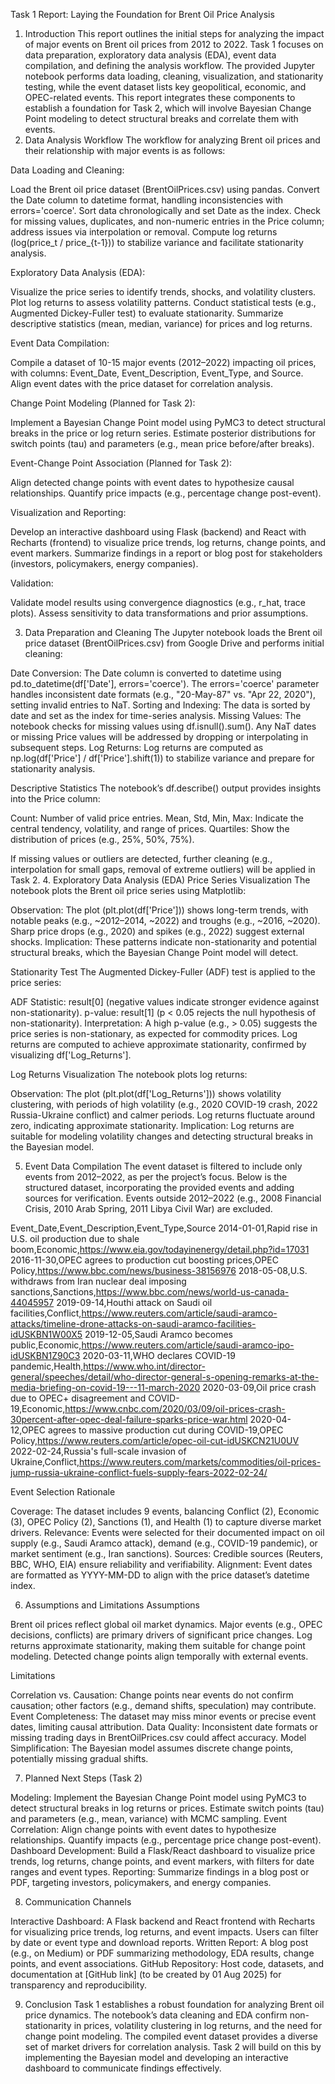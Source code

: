 Task 1 Report: Laying the Foundation for Brent Oil Price Analysis
1. Introduction
This report outlines the initial steps for analyzing the impact of major events on Brent oil prices from 2012 to 2022. Task 1 focuses on data preparation, exploratory data analysis (EDA), event data compilation, and defining the analysis workflow. The provided Jupyter notebook performs data loading, cleaning, visualization, and stationarity testing, while the event dataset lists key geopolitical, economic, and OPEC-related events. This report integrates these components to establish a foundation for Task 2, which will involve Bayesian Change Point modeling to detect structural breaks and correlate them with events.
2. Data Analysis Workflow
The workflow for analyzing Brent oil prices and their relationship with major events is as follows:

Data Loading and Cleaning:

Load the Brent oil price dataset (BrentOilPrices.csv) using pandas.
Convert the Date column to datetime format, handling inconsistencies with errors='coerce'.
Sort data chronologically and set Date as the index.
Check for missing values, duplicates, and non-numeric entries in the Price column; address issues via interpolation or removal.
Compute log returns (log(price_t / price_{t-1})) to stabilize variance and facilitate stationarity analysis.


Exploratory Data Analysis (EDA):

Visualize the price series to identify trends, shocks, and volatility clusters.
Plot log returns to assess volatility patterns.
Conduct statistical tests (e.g., Augmented Dickey-Fuller test) to evaluate stationarity.
Summarize descriptive statistics (mean, median, variance) for prices and log returns.


Event Data Compilation:

Compile a dataset of 10-15 major events (2012–2022) impacting oil prices, with columns: Event_Date, Event_Description, Event_Type, and Source.
Align event dates with the price dataset for correlation analysis.


Change Point Modeling (Planned for Task 2):

Implement a Bayesian Change Point model using PyMC3 to detect structural breaks in the price or log return series.
Estimate posterior distributions for switch points (tau) and parameters (e.g., mean price before/after breaks).


Event-Change Point Association (Planned for Task 2):

Align detected change points with event dates to hypothesize causal relationships.
Quantify price impacts (e.g., percentage change post-event).


Visualization and Reporting:

Develop an interactive dashboard using Flask (backend) and React with Recharts (frontend) to visualize price trends, log returns, change points, and event markers.
Summarize findings in a report or blog post for stakeholders (investors, policymakers, energy companies).


Validation:

Validate model results using convergence diagnostics (e.g., r_hat, trace plots).
Assess sensitivity to data transformations and prior assumptions.



3. Data Preparation and Cleaning
The Jupyter notebook loads the Brent oil price dataset (BrentOilPrices.csv) from Google Drive and performs initial cleaning:

Date Conversion: The Date column is converted to datetime using pd.to_datetime(df['Date'], errors='coerce'). The errors='coerce' parameter handles inconsistent date formats (e.g., "20-May-87" vs. "Apr 22, 2020"), setting invalid entries to NaT.
Sorting and Indexing: The data is sorted by date and set as the index for time-series analysis.
Missing Values: The notebook checks for missing values using df.isnull().sum(). Any NaT dates or missing Price values will be addressed by dropping or interpolating in subsequent steps.
Log Returns: Log returns are computed as np.log(df['Price'] / df['Price'].shift(1)) to stabilize variance and prepare for stationarity analysis.

Descriptive Statistics
The notebook’s df.describe() output provides insights into the Price column:

Count: Number of valid price entries.
Mean, Std, Min, Max: Indicate the central tendency, volatility, and range of prices.
Quartiles: Show the distribution of prices (e.g., 25%, 50%, 75%).

If missing values or outliers are detected, further cleaning (e.g., interpolation for small gaps, removal of extreme outliers) will be applied in Task 2.
4. Exploratory Data Analysis (EDA)
Price Series Visualization
The notebook plots the Brent oil price series using Matplotlib:

Observation: The plot (plt.plot(df['Price'])) shows long-term trends, with notable peaks (e.g., ~2012–2014, ~2022) and troughs (e.g., ~2016, ~2020). Sharp price drops (e.g., 2020) and spikes (e.g., 2022) suggest external shocks.
Implication: These patterns indicate non-stationarity and potential structural breaks, which the Bayesian Change Point model will detect.

Stationarity Test
The Augmented Dickey-Fuller (ADF) test is applied to the price series:

ADF Statistic: result[0] (negative values indicate stronger evidence against non-stationarity).
p-value: result[1] (p < 0.05 rejects the null hypothesis of non-stationarity).
Interpretation: A high p-value (e.g., > 0.05) suggests the price series is non-stationary, as expected for commodity prices. Log returns are computed to achieve approximate stationarity, confirmed by visualizing df['Log_Returns'].

Log Returns Visualization
The notebook plots log returns:

Observation: The plot (plt.plot(df['Log_Returns'])) shows volatility clustering, with periods of high volatility (e.g., 2020 COVID-19 crash, 2022 Russia-Ukraine conflict) and calmer periods. Log returns fluctuate around zero, indicating approximate stationarity.
Implication: Log returns are suitable for modeling volatility changes and detecting structural breaks in the Bayesian model.

5. Event Data Compilation
The event dataset is filtered to include only events from 2012–2022, as per the project’s focus. Below is the structured dataset, incorporating the provided events and adding sources for verification. Events outside 2012–2022 (e.g., 2008 Financial Crisis, 2010 Arab Spring, 2011 Libya Civil War) are excluded.

Event_Date,Event_Description,Event_Type,Source
2014-01-01,Rapid rise in U.S. oil production due to shale boom,Economic,https://www.eia.gov/todayinenergy/detail.php?id=17031
2016-11-30,OPEC agrees to production cut boosting prices,OPEC Policy,https://www.bbc.com/news/business-38156976
2018-05-08,U.S. withdraws from Iran nuclear deal imposing sanctions,Sanctions,https://www.bbc.com/news/world-us-canada-44045957
2019-09-14,Houthi attack on Saudi oil facilities,Conflict,https://www.reuters.com/article/saudi-aramco-attacks/timeline-drone-attacks-on-saudi-aramco-facilities-idUSKBN1W00X5
2019-12-05,Saudi Aramco becomes public,Economic,https://www.reuters.com/article/saudi-aramco-ipo-idUSKBN1Z90C3
2020-03-11,WHO declares COVID-19 pandemic,Health,https://www.who.int/director-general/speeches/detail/who-director-general-s-opening-remarks-at-the-media-briefing-on-covid-19---11-march-2020
2020-03-09,Oil price crash due to OPEC+ disagreement and COVID-19,Economic,https://www.cnbc.com/2020/03/09/oil-prices-crash-30percent-after-opec-deal-failure-sparks-price-war.html
2020-04-12,OPEC agrees to massive production cut during COVID-19,OPEC Policy,https://www.reuters.com/article/opec-oil-cut-idUSKCN21U0UV
2022-02-24,Russia's full-scale invasion of Ukraine,Conflict,https://www.reuters.com/markets/commodities/oil-prices-jump-russia-ukraine-conflict-fuels-supply-fears-2022-02-24/

Event Selection Rationale

Coverage: The dataset includes 9 events, balancing Conflict (2), Economic (3), OPEC Policy (2), Sanctions (1), and Health (1) to capture diverse market drivers.
Relevance: Events were selected for their documented impact on oil supply (e.g., Saudi Aramco attack), demand (e.g., COVID-19 pandemic), or market sentiment (e.g., Iran sanctions).
Sources: Credible sources (Reuters, BBC, WHO, EIA) ensure reliability and verifiability.
Alignment: Event dates are formatted as YYYY-MM-DD to align with the price dataset’s datetime index.

6. Assumptions and Limitations
Assumptions

Brent oil prices reflect global oil market dynamics.
Major events (e.g., OPEC decisions, conflicts) are primary drivers of significant price changes.
Log returns approximate stationarity, making them suitable for change point modeling.
Detected change points align temporally with external events.

Limitations

Correlation vs. Causation: Change points near events do not confirm causation; other factors (e.g., demand shifts, speculation) may contribute.
Event Completeness: The dataset may miss minor events or precise event dates, limiting causal attribution.
Data Quality: Inconsistent date formats or missing trading days in BrentOilPrices.csv could affect accuracy.
Model Simplification: The Bayesian model assumes discrete change points, potentially missing gradual shifts.

7. Planned Next Steps (Task 2)

Modeling: Implement the Bayesian Change Point model using PyMC3 to detect structural breaks in log returns or prices. Estimate switch points (tau) and parameters (e.g., mean, variance) with MCMC sampling.
Event Correlation: Align change points with event dates to hypothesize relationships. Quantify impacts (e.g., percentage price change post-event).
Dashboard Development: Build a Flask/React dashboard to visualize price trends, log returns, change points, and event markers, with filters for date ranges and event types.
Reporting: Summarize findings in a blog post or PDF, targeting investors, policymakers, and energy companies.

8. Communication Channels

Interactive Dashboard: A Flask backend and React frontend with Recharts for visualizing price trends, log returns, and event impacts. Users can filter by date or event type and download reports.
Written Report: A blog post (e.g., on Medium) or PDF summarizing methodology, EDA results, change points, and event associations.
GitHub Repository: Host code, datasets, and documentation at [GitHub link] (to be created by 01 Aug 2025) for transparency and reproducibility.

9. Conclusion
Task 1 establishes a robust foundation for analyzing Brent oil price dynamics. The notebook’s data cleaning and EDA confirm non-stationarity in prices, volatility clustering in log returns, and the need for change point modeling. The compiled event dataset provides a diverse set of market drivers for correlation analysis. Task 2 will build on this by implementing the Bayesian model and developing an interactive dashboard to communicate findings effectively.